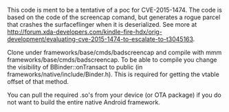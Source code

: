 This code is ment to be a tentative of a poc for CVE-2015-1474.
The code is based on the code of the screencap comand, but generates a rogue parcel that crashes the surfaceflinger when it is deserialized.
See more at http://forum.xda-developers.com/kindle-fire-hdx/orig-development/evaluating-cve-2015-1474-to-escalate-to-t3045163.

Clone under frameworks/base/cmds/badscreencap and compile with mmm frameworks/base/cmds/badscreencap.
To be able to compile you change the visibility of BBinder::onTransact to public (in frameworks/native/include/Binder.h). This is required for getting the vtable offset of that method.

You can pull the required .so's from your device (or OTA package) if you do not want to build the entire native Android framework.
